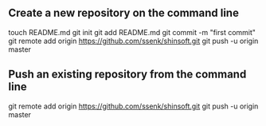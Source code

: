## Create a new repository on the command line

touch README.md
git init
git add README.md
git commit -m "first commit"
git remote add origin https://github.com/ssenk/shinsoft.git
git push -u origin master

## Push an existing repository from the command line

git remote add origin https://github.com/ssenk/shinsoft.git
git push -u origin master